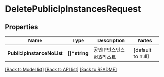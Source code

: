 # DeletePublicIpInstancesRequest

## Properties
Name | Type | Description | Notes
------------ | ------------- | ------------- | -------------
**PublicIpInstanceNoList** | **[]\*string** | 공인IP인스턴스번호리스트 | [default to null]

[[Back to Model list]](../README.md#documentation-for-models) [[Back to API list]](../README.md#documentation-for-api-endpoints) [[Back to README]](../README.md)


